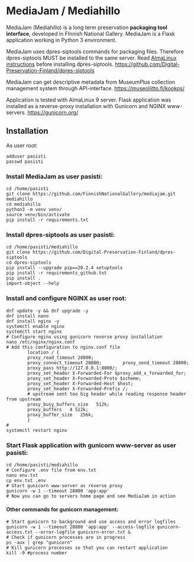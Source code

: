 # MediaJam / Mediahillo

MediaJam (Mediahillo) is a long term preservation **packaging tool interface**, developed in FInnish National Gallery.
MediaJam is a Flask application working in Python 3 environment.

MediaJam uses dpres-siptools commands for packaging files. Therefore dpres-siptools MUST be installed to the same server. Read [AlmaLinux instructions](README_AlmaLinux.md) before installing dpres-siptools.
https://github.com/Digital-Preservation-Finland/dpres-siptools

MediaJam can get descriptive metadata from MuseumPlus collection management system through API-interface.
https://museoliitto.fi/kookos/

Application is tested with AlmaLinux 9 server. Flask application was installed as a reverse-proxy installation with Gunicorn and NGINX www-servers.
https://gunicorn.org/

## Installation
As user root:
``````
adduser pasisti
passwd pasisti
``````
### Install MediaJam as user pasisti:
``````
cd /home/pasisti
git clone https://github.com/FinnishNationalGallery/mediajam.git mediahillo
cd mediahillo
python3 -m venv venv/ 
source venv/bin/activate
pip install -r requirements.txt
``````
### Install dpres-siptools as user pasisti:
``````
cd /home/pasisti/mediahillo
git clone https://github.com/Digital-Preservation-Finland/dpres-siptools
cd dpres-siptools
pip install --upgrade pip==20.2.4 setuptools
pip install -r requirements_github.txt
pip install .
import-object --help
``````
### Install and configure NGINX as user root:
``````
dnf update -y && dnf upgrade -y
dnf install nano
dnf install nginx -y
systemctl enable nginx
systemctl start nginx
# Configure nginx using gunicorn reverse proxy installation
nano /etc/nginx/nginx.conf
# Add this configuration to nginx.conf file
        location / {
        proxy_read_timeout 28800;
        proxy_connect_timeout 28800;        proxy_send_timeout 28800;
        proxy_pass http://127.0.0.1:8000/;
        proxy_set_header X-Forwarded-For $proxy_add_x_forwarded_for;
        proxy_set_header X-Forwarded-Proto $scheme;
        proxy_set_header X-Forwarded-Host $host;
        proxy_set_header X-Forwarded-Prefix /;
        # upstream sent too big header while reading response header from upstream
        proxy_busy_buffers_size   512k;
        proxy_buffers   4 512k;
        proxy_buffer_size   256k;
        }
# 
systemctl restart nginx
``````
### Start Flask application with gunicorn www-server as user pasisti:
``````
cd /home/pasisti/mediahillo
# Configure .env file from env.txt 
nano env.txt
cp env.txt .env
# Start gunicorn www-server as reverse proxy
gunicorn -w 1 --timeout 28800 'app:app'
# Now you can go to servers home page and see MediaJam in action
``````
#### Other commands for gunicorn management:
``````
# Start gunicorn to background and use access and error logfiles
gunicorn -w 1 --timeout 28800 'app:app' --access-logfile gunicorn-access.txt --error-logfile gunicorn-error.txt &
# Check if gunicorn processes are in progress
ps -aux | grep "gunicorn"
# Kill gunicorn processes so that you can restart application
kill -9 #process number
``````